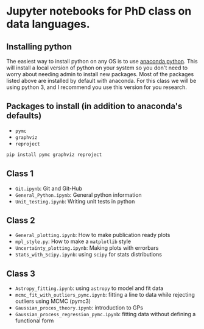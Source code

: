 # Jupyter notebooks for PhD class on data languages.

## Installing python
The easiest way to install python on any OS is to use [anaconda python](https://www.continuum.io/downloads).  This will install a local version of python on your system so you don't need to worry about needing admin to install new packages.  Most of the packages listed above are installed by default with anaconda.  For this class we will be using python 3, and I recommend you use this version for you research.

## Packages to install (in addition to anaconda's defaults)
+ `pymc`
+ `graphviz`
+ `reproject`

```bash
pip install pymc graphviz reproject 
```

## Class 1
- `Git.ipynb`: Git and Git-Hub
- `General_Python.ipynb`: General python information
- `Unit_testing.ipynb`: Writing unit tests in python

## Class 2
- `General_plotting.ipynb`: How to make publication ready plots
- `mpl_style.py`: How to make a `matplotlib` style
- `Uncertainty_plotting.ipynb`: Making plots with errorbars
- `Stats_with_Scipy.ipynb`: using `scipy` for stats distributions

## Class 3
- `Astropy_fitting.ipynb`: using `astropy` to model and fit data
- `mcmc_fit_with_outliers_pymc.ipynb`: fitting a line to data while rejecting outliers using MCMC (pymc3)
- `Gaussian_proces_theory.ipynb`: introduction to GPs
- `Gaussian_process_regression_pymc.ipynb`: fitting data without defining a functional form
